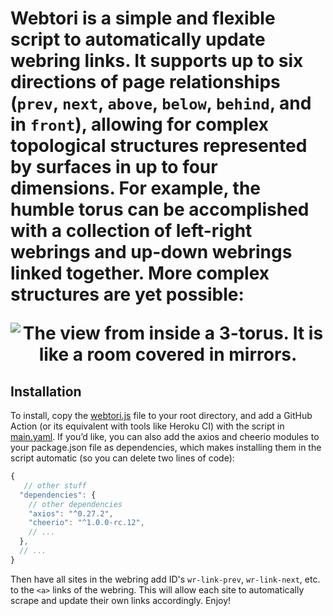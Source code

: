<h1 align="center>Webtori - simple, versatile site linking</h1>

Are you tired of centralized databases? Manually updating links? Linear topological structures? Try Webtori!!

![Webtori banner image. It has a big colored torus and the caption “go beyond webrings”.](https://cdn.discordapp.com/attachments/575809098923376650/1005032062111195237/Example_torus.webp "Unlock the torus." )

Webtori is a simple and flexible script to automatically update webring links. It supports up to six directions of page relationships (`prev`, `next`, `above`, `below`, `behind`, and in `front`), allowing for complex topological structures represented by surfaces in up to four dimensions. For example, the humble torus can be accomplished with a collection of left-right webrings and up-down webrings linked together. More complex structures are yet possible:

<p align="center"><img alt="The view from inside a 3-torus. It is like a room covered in mirrors." title="What is this?" src="https://upload.wikimedia.org/wikipedia/commons/d/db/3-Manifold_3-Torus.png" width="auto" height="auto"></p>

## Installation
To install, copy the [webtori.js](https://github.com/vqbc/webtori/blob/main/webtori.js) file to your root directory, and add a GitHub Action (or its equivalent with tools like Heroku CI) with the script in [main.yaml](https://github.com/vqbc/webtori/blob/main/main.yml). If you’d like, you can also add the axios and cheerio modules to your package.json file as dependencies, which makes installing them in the script automatic (so you can delete two lines of code):
```js
{
   // other stuff
  "dependencies": {
    // other dependencies
    "axios": "^0.27.2",
    "cheerio": "^1.0.0-rc.12",
    // ...
  },
  // ...
}
  ```

Then have all sites in the webring add ID's `wr-link-prev`, `wr-link-next`, etc. to the `<a>` links of the webring. This will allow each site to automatically scrape and update their own links accordingly. Enjoy!

